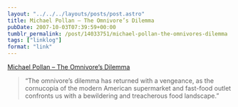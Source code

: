 ```yaml
---
layout: "../../../layouts/posts/post.astro"
title: Michael Pollan – The Omnivore’s Dilemma
pubDate: 2007-10-03T07:39:59+00:00
tumblr_permalink: /post/14033751/michael-pollan-the-omnivores-dilemma
tags: ["linklog"]
format: "link"
---
```


[Michael Pollan &#8211; The Omnivore&#8217;s Dilemma][1]

> &ldquo;The omnivore’s dilemma has returned with a vengeance, as the cornucopia of the modern American supermarket and fast-food outlet confronts us with a bewildering and treacherous food landscape.&rdquo;

[1]: https://michaelpollan.com/books/the-omnivores-dilemma/
